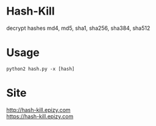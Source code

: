 # Hash-Kill
decrypt hashes md4, md5, sha1, sha256, sha384, sha512
# Usage
```
python2 hash.py -x [hash]
```
# Site
<a href="http://hash-kill.epizy.com">http://hash-kill.epizy.com</a>
<br/>
<a href="https://hash-kill.epizy.com">https://hash-kill.epizy.com</a>
